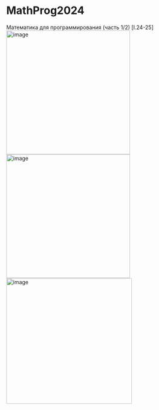 # MathProg2024
Математика для программирования (часть 1/2) [I.24-25]
<img width="327" alt="image" src="https://github.com/user-attachments/assets/6cf022a8-e719-4a68-a503-01843cd7d883" />
<img width="327" alt="image" src="https://github.com/user-attachments/assets/3ea77360-fda8-454f-8ee2-b9de425fc493" />
<img width="332" alt="image" src="https://github.com/user-attachments/assets/fdc8fa9e-bcc9-403e-a31e-5a6aaa8e01b6" />
